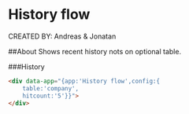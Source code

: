 #  History flow #

CREATED BY: Andreas & Jonatan 

##About
Shows recent history nots on optional table.

###History
```html
<div data-app="{app:'History flow',config:{
	table:'company', 
	hitcount:'5'}}">
</div>
```
